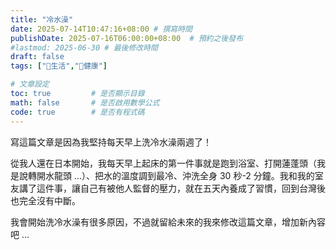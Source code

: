 ```yaml
---
title: "冷水澡"
date: 2025-07-14T10:47:16+08:00 # 撰寫時間
publishDate: 2025-07-16T06:00:00+08:00  # 預約之後發布
#lastmod: 2025-06-30 # 最後修改時間
draft: false
tags: ["🛟生活","💪健康"]

# 文章設定
toc: true         # 是否顯示目錄
math: false       # 是否啟用數學公式
code: true        # 是否有程式碼
---
```


寫這篇文章是因為我堅持每天早上洗冷水澡兩週了！

從我人還在日本開始，我每天早上起床的第一件事就是跑到浴室、打開蓮蓬頭（我是說轉開水龍頭 ...）、把水的溫度調到最冷、沖洗全身 30 秒-2 分鐘。我和我的室友講了這件事，讓自己有被他人監督的壓力，就在五天內養成了習慣，回到台灣後也完全沒有中斷。

我會開始洗冷水澡有很多原因，不過就留給未來的我來修改這篇文章，增加新內容吧 ...